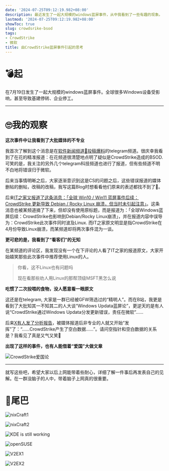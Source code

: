 ```yaml
---
date: '2024-07-25T09:12:19.982+08:00'
description: 最近发生了一起大规模的windows蓝屏事件，从中我看到了一些有趣的现象。
lastmod: '2024-07-25T09:12:19.982+08:00'
showToc: true
slug: crowdsrike-bsod
tags:
- CrowdStrike
- 微软
title: 由CrowdStrike蓝屏事件引起的思考
---
```

# 💣起

在7月19日发生了一起大规模的windows蓝屏事件。全球很多Windows设备受影响，甚至导致基建停转、企业停工。

---

# 🙄我的观察

**这次事件中让我看到了大批媒体的不专业**

我首次了解到这个消息是在[软件新闻频道📮投稿爆料](https://t.me/zaihuapd)的telegram频道。很庆幸我看到了在花的精准报道：在花频道很清楚地点明了疑似是CrowdStrike造成的BSOD. 可笑的是，我关注的另外几个telegram科技频道也进行了报道，但有些频道不明不白地将错误归于微软。

后来当事情明晰之后，大家逐渐意识到这是CS的问题之后，这些错误报道的媒体删帖的删帖，改稿的改稿，我写这篇Blog时想看看他们原来的表述都找不到了🤣。

后来[IT之家又报道了这条消息：「全球 Win10 / Win11 蓝屏事件后续：CrowdStrike 更新导致 Debian / Rocky Linux 崩溃，但当时未引起注意」](https://www.ithome.com/0/783/099.htm)。这条消息也被某频道摘了下来，但却没有使用原标题，而是报道为：「全球Windows蓝屏后续：CrowdStrike也影响到Debian/Rocky Linux崩溃」，并在报道内容中误导为：CrowdStrike此次事件同时波及Linux. 而IT之家原文明显是指CrowdStrike在4月份导致Linux崩溃，而某频道却将两次事件混为一谈。

**更可悲的是，我看到了“看客们”的无知**

在某频道的评论区，我发现没有一个在下评论的人看了IT之家的报道原文，大家开始嬉笑那些此次事件中推荐使用Linux的人。

> 你看，这不Linux也有问题吗
>
> 现在看那些劝人用Linux的那帮顶级MSFT黑怎么说

**吃惯了二次投喂的食物，没人愿意看一眼原文**

这还是在telegram, 大家是一群已经被GFW筛选过的“精明人”。而在B站，我更是看到了大批知其一不知其二的人大谈“Windows Updata蓝屏论”，更逆天的是有人说“CrowdStrike通过Windows Updata分发更新错误，责任在微软”......

后来[X有人发了分析报告](https://x.com/Perpetualmaniac/status/1814376668095754753)，被媒体报道后非专业的人就又开始“发挥”了：“......CrowdStrike产生了空白数据......”。请问空指针和空白数据的关系是？我看见了真是又气又笑🤣

**出现了这样的事件，也有人能借着“爱国”大做文章**

![CrowdStrike爱国论](https://gcore.jsdelivr.net/gh/maxlen727/picx-images-hosting@master/Qexo/24/7/image_db0864c006dd3804973ca072d0a79290.png)

---

就写这些吧，希望大家以后上网能带着些耐心，详细了解一件事后再发表自己的见解。在一群没脑子的人中，带着脑子上网真的很重要。

# 🌱尾巴

![nixCraft1](https://gcore.jsdelivr.net/gh/maxlen727/picx-images-hosting@master/Qexo/24/7/image_6b0ba2f753f4073a9f835535b80b7a4e.png)

![nixCraft2](https://gcore.jsdelivr.net/gh/maxlen727/picx-images-hosting@master/Qexo/24/7/image_dec588579cbfde4f7cc3dece6768573c.png)

![KDE is still working](https://gcore.jsdelivr.net/gh/maxlen727/picx-images-hosting@master/Qexo/24/7/image_7ea27b2e4073fc5b52db346f937c07f0.png)

![openSUSE](https://gcore.jsdelivr.net/gh/maxlen727/picx-images-hosting@master/Qexo/24/7/image_7788f21ad5b87a569c7f67ef11436a82.png)

![V2EX1](https://gcore.jsdelivr.net/gh/maxlen727/picx-images-hosting@master/Qexo/24/7/image_729d2225c1b6481729ad35095522b54a.png)

![V2EX2](https://gcore.jsdelivr.net/gh/maxlen727/picx-images-hosting@master/Qexo/24/7/image_64655605df55cedeb4686fba966c0b2b.png)

